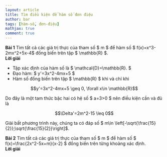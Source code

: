 ```yaml
---
layout: article
title: Tìm điều kiện để hàm số đơn điệu
author: bar
tags: [hàm-số, đơn-điệu]
mathjax: true
comment: true
---
```

**Bài 1** Tìm tất cả các giá trị thực của tham số $ m $ để hàm số $ f(x)=x^3-2mx^2+5x-4$ đồng biến trên tập $ \mathbb{R} $.  
**Lời giải**
* Tập xác định của hàm số là $ \mathcal{D}=\mathbb{R}. $
* Đạo hàm: $ y'=3x^2-4mx+5 $
* Hàm số đồng biến trên tập $ \mathbb{R} $ khi và chỉ khi  
<p style="text-align: center;">$$y'=3x^2-4mx+5 \geq 0, \forall x\in \mathbb{R}$$</p>
Do đây là một tam thức bậc hai có hệ số $ a=3>0 $ nên điều kiện cần và đủ là  
<p align="center">$$\Delta'=2m^2-15 \leq 0$$</p> 
Giải bất phương trình này, chúng ta có đáp số $ m\in \left[-\sqrt{\frac{15}{2}};\sqrt{\frac{15}{2}}\right]$.  

**Bài 2** Tìm tất cả các giá trị thực của tham số $ m $ để hàm số $ f(x)=\frac{2x^2-5x+m}{x-2} $ đồng biến trên từng khoảng xác định.  
**Lời giải**  
